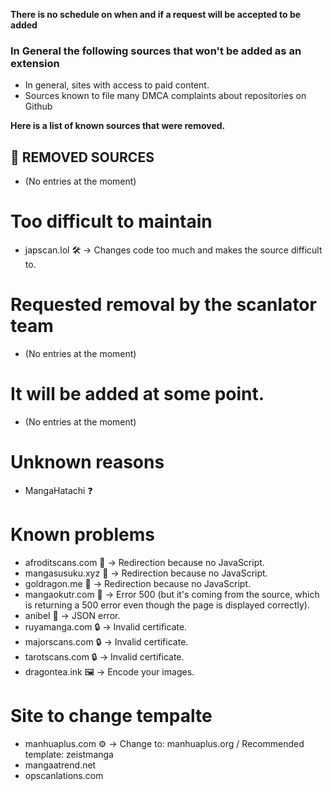 **There is no schedule on when and if a request will be accepted to be added**

### In General the following sources that won't be added as an extension

- In general, sites with access to paid content.
- Sources known to file many DMCA complaints about repositories on Github


**Here is a list of known sources that were removed.**

## 🚫 REMOVED SOURCES

- (No entries at the moment)

# Too difficult to maintain

- japscan.lol 🛠️ -> Changes code too much and makes the source difficult to.


# Requested removal by the scanlator team

- (No entries at the moment)

# It will be added at some point.

- (No entries at the moment)

# Unknown reasons

- MangaHatachi ❓


# Known problems

- afroditscans.com 🔄 -> Redirection because no JavaScript.
- mangasusuku.xyz 🔄 -> Redirection because no JavaScript.
- goldragon.me 🔄 -> Redirection because no JavaScript.
- mangaokutr.com 🚫 -> Error 500 (but it's coming from the source, which is returning a 500 error even though the page is displayed correctly).
- anibel 📜 -> JSON error.
- ruyamanga.com 🔒 -> Invalid certificate.
- majorscans.com 🔒 -> Invalid certificate.
- tarotscans.com 🔒 -> Invalid certificate.
- dragontea.ink 🖼️ -> Encode your images.


# Site to change tempalte

- manhuaplus.com ⚙️ -> Change to: manhuaplus.org / Recommended template: zeistmanga
- mangaatrend.net
- opscanlations.com